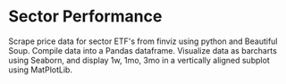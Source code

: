 # Sector Performance

Scrape price data for sector ETF's from finviz using python and Beautiful Soup.
Compile data into a Pandas dataframe.
Visualize data as barcharts using Seaborn, and display 1w, 1mo, 3mo in a vertically aligned subplot using MatPlotLib.
